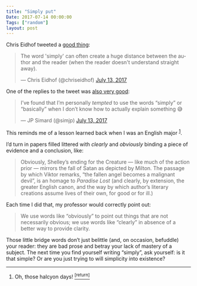```yaml
---
title: "Simply put"
Date: 2017-07-14 00:00:00
Tags: ["random"]
layout: post
---
```


<p>Chris Eidhof tweeted a <a href="https://twitter.com/chriseidhof/status/885414319231512576">good thing</a>:</p>


<p></p>
<blockquote class="twitter-tweet" data-lang="en"><p dir="ltr" lang="en">The word 'simply' can often create a huge distance between the author and the reader (when the reader doesn't understand straight away).</p>— Chris Eidhof (@chriseidhof) <a href="https://twitter.com/chriseidhof/status/885414319231512576">July 13, 2017</a></blockquote>


<script async="" charset="utf-8" src="//platform.twitter.com/widgets.js"></script>


<p>One of the replies to the tweet was <a href="https://twitter.com/simjp/status/885604763160592385">also very good</a>:</p>


<p></p>
<blockquote class="twitter-tweet" data-lang="en"><p dir="ltr" lang="en">I’ve found that I’m personally <em>tempted</em> to use the words “simply” or “basically” when I don’t know how to actually explain something 😅</p>— JP Simard (@simjp) <a href="https://twitter.com/simjp/status/885604763160592385">July 13, 2017</a></blockquote>


<script async="" charset="utf-8" src="//platform.twitter.com/widgets.js"></script>

<!--more-->

<p>This reminds me of a lesson learned back when I was an English major <sup class="footnote-ref" id="fnref:1"><a href="#fn:1" rel="footnote">1</a></sup>.</p>


<p>I’d turn in papers filled littered with <em>clearly</em> and <em>obviously</em> binding a piece of evidence and a conclusion, like:</p>


<blockquote>
<p>Obviously, Shelley’s ending for the Creature — like much of the action prior — mirrors the fall of Satan as depicted by Milton.  The passage by which Viktor remarks, “the fallen angel becomes a malignant devil”, is an homage to <em>Paradise Lost</em> (and clearly, by extension, the greater English canon, and the way by which author’s literary creations assume lives of their own, for good or for ill.)</p>
</blockquote>


<p>Each time I did that, my professor would correctly point out:</p>


<blockquote>
<p>We use words like “obviously” to point out things that are not necessarily obvious; we use words like “clearly” in absence of a better way to provide clarity.</p>
</blockquote>


<p>Those little bridge words don’t just belittle (and, on occasion, befuddle) your reader: they are bad prose and betray your lack of mastery of a subject.  The next time you find yourself writing “simply”, ask yourself: is it that simple?  Or are you just trying to will simplicity into existence?</p>


<p></p>


<div class="footnotes">
<hr/>
<ol>
<li id="fn:1">Oh, those halcyon days!
 <a class="footnote-return" href="#fnref:1"><sup>[return]</sup></a></li>
</ol>
</div>
	
